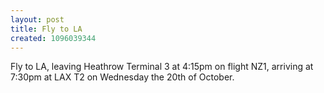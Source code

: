 ```yaml
---
layout: post
title: Fly to LA
created: 1096039344
---
```

Fly to LA, leaving Heathrow Terminal 3 at 4:15pm on flight NZ1, arriving at 7:30pm at LAX T2 on Wednesday the 20th of October.
